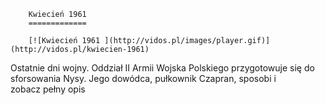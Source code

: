 
        Kwiecień 1961 
        =============
        
        [![Kwiecień 1961 ](http://vidos.pl/images/player.gif)](http://vidos.pl/kwiecien-1961)
        
        
 Ostatnie dni wojny. Oddział II Armii Wojska Polskiego przygotowuje się do sforsowania Nysy. Jego dowódca, pułkownik Czapran, sposobi i zobacz pełny opis
    